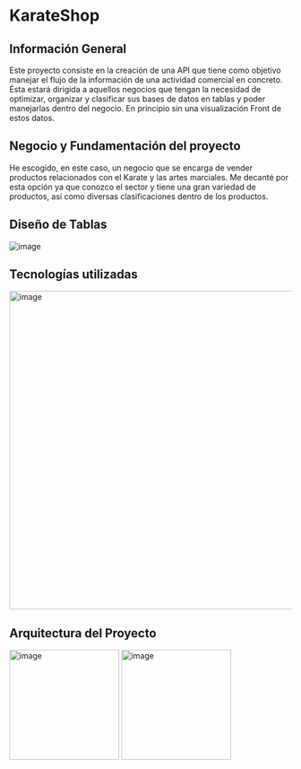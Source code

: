 # KarateShop

 ## Información General
 
 Este proyecto consiste en la creación de una API que tiene como objetivo manejar el flujo de la información de una actividad comercial en concreto. Ésta estará dirigida a aquellos negocios que tengan la necesidad de optimizar, organizar y clasificar sus bases de datos en tablas y poder manejarlas dentro del negocio. En principio sin una visualización Front de estos datos.  
 
 ## Negocio y Fundamentación del proyecto
 
 He escogido, en este caso, un negocio que se encarga de vender productos relacionados con el Karate y las artes marciales. Me decanté por esta opción ya que conozco el sector y tiene una gran variedad de productos, así como diversas clasificaciones dentro de los productos. 
 
 ## Diseño de Tablas
 ![image](https://user-images.githubusercontent.com/117834441/216579129-27a62114-f8be-4703-ad16-7f6c86bbb5be.png)

 ## Tecnologías utilizadas 
 <img width="568" alt="image" src="https://user-images.githubusercontent.com/117834441/216579023-d5d178d3-f4c5-40fa-87b2-94d2f8527eac.png">
 
 ## Arquitectura del Proyecto
<img width="196" alt="image" src="https://user-images.githubusercontent.com/117834441/216579690-f9c19bdb-7db6-472b-8d8e-a9b2cd4da7be.png"> <img width="196" alt="image" src="https://user-images.githubusercontent.com/117834441/216579566-9b9e0f3a-41f0-48b9-b489-6231d4ce66e2.png">
 
 ## 

 

